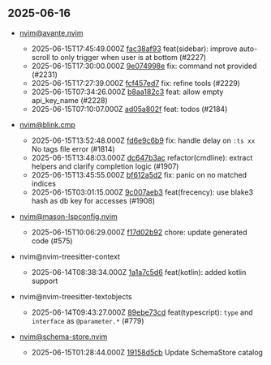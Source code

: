 ## 2025-06-16

* nvim@avante.nvim
  - 2025-06-15T17:45:49.000Z [fac38af93](https://github.com/yetone/avante.nvim/commit/fac38af9349edc72a5b5abdb510cb370e795b6cf) feat(sidebar): improve auto-scroll to only trigger when user is at bottom (#2227)
  - 2025-06-15T17:30:00.000Z [9e074998e](https://github.com/yetone/avante.nvim/commit/9e074998eec9a2129dd966663477374e0d2eb6bf) fix: command not provided (#2231)
  - 2025-06-15T17:27:39.000Z [fcf457ed7](https://github.com/yetone/avante.nvim/commit/fcf457ed7fc6ceb671ccc21f43e26ab2e75f3924) fix: refine tools (#2229)
  - 2025-06-15T07:34:26.000Z [b8aa182c3](https://github.com/yetone/avante.nvim/commit/b8aa182c3f0b4ae992c7f5311629e644b9a0af74) feat: allow empty api_key_name (#2228)
  - 2025-06-15T07:10:07.000Z [ad05a802f](https://github.com/yetone/avante.nvim/commit/ad05a802f98af1d9c5bae60966d1ee7b302dbc18) feat: todos (#2184)

* nvim@blink.cmp
  - 2025-06-15T13:52:48.000Z [fd6e9c6b9](https://github.com/Saghen/blink.cmp/commit/fd6e9c6b966d7a86ed40db80b6f37994b56326e9) fix: handle delay on `:ts xx` No tags file error (#1814)
  - 2025-06-15T13:48:03.000Z [dc647b3ac](https://github.com/Saghen/blink.cmp/commit/dc647b3acd9ffac6fd694d23832f0d85c06a66ca) refactor(cmdline): extract helpers and clarify completion logic (#1907)
  - 2025-06-15T13:45:55.000Z [bf612a5d2](https://github.com/Saghen/blink.cmp/commit/bf612a5d221c79843a29e72142261419a5349878) fix: panic on no matched indices
  - 2025-06-15T03:01:15.000Z [9c007aeb3](https://github.com/Saghen/blink.cmp/commit/9c007aeb3d091d332f1a23449760738f0efde039) feat(frecency): use blake3 hash as db key for accesses (#1908)

* nvim@mason-lspconfig.nvim
  - 2025-06-15T10:06:29.000Z [f17d02b92](https://github.com/mason-org/mason-lspconfig.nvim/commit/f17d02b928a18ab88a50d374be036ab5f499fde4) chore: update generated code (#575)

* nvim@nvim-treesitter-context
  - 2025-06-14T08:38:34.000Z [1a1a7c5d6](https://github.com/nvim-treesitter/nvim-treesitter-context/commit/1a1a7c5d6d75cb49bf64049dafab15ebe294a79f) feat(kotlin): added kotlin support

* nvim@nvim-treesitter-textobjects
  - 2025-06-14T09:43:27.000Z [89ebe73cd](https://github.com/nvim-treesitter/nvim-treesitter-textobjects/commit/89ebe73cd2836db80a22d9748999ace0241917a5) feat(typescript): `type` and `interface` as `@parameter.*` (#779)

* nvim@schema-store.nvim
  - 2025-06-15T01:28:44.000Z [19158d5cb](https://github.com/b0o/SchemaStore.nvim/commit/19158d5cb9d5e066d41d7510a1588719bf48542c) Update SchemaStore catalog